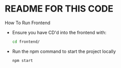 # README FOR THIS CODE


How To Run Frontend 

- Ensure you have CD'd into the frontend with:
  ```bash
  cd frontend/
- Run the npm command to start the project locally
   ```bash
  npm start
